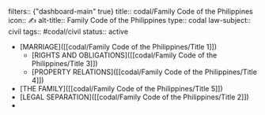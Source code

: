 filters:: {"dashboard-main" true}
title:: codal/Family Code of the Philippines
icon:: ✍️
alt-title:: Family Code of the Philippines
type:: codal
law-subject:: civil
tags:: #codal/civil
status:: active

- [MARRIAGE]([[codal/Family Code of the Philippines/Title 1]])
	- [RIGHTS AND OBLIGATIONS]([[codal/Family Code of the Philippines/Title 3]])
	- [PROPERTY RELATIONS]([[codal/Family Code of the Philippines/Title 4]])
- [THE FAMILY]([[codal/Family Code of the Philippines/Title 5]])
- [LEGAL SEPARATION]([[codal/Family Code of the Philippines/Title 2]])
-